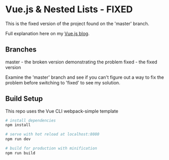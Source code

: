 # Vue.js & Nested Lists - FIXED

This is the fixed version of the project found on the 'master' branch.

Full explanation here on my <a href="http://patrickwho.me/vue-js-nested-list-rendering/" target="_blank">Vue.js blog</a>.

## Branches

master - the broken version demonstrating the problem
fixed - the fixed version

Examine the 'master' branch and see if you can't figure out a way to fix the problem before switching to 'fixed' to see my solution.

## Build Setup

This repo uses the Vue CLI webpack-simple template

``` bash
# install dependencies
npm install

# serve with hot reload at localhost:8080
npm run dev

# build for production with minification
npm run build
```

